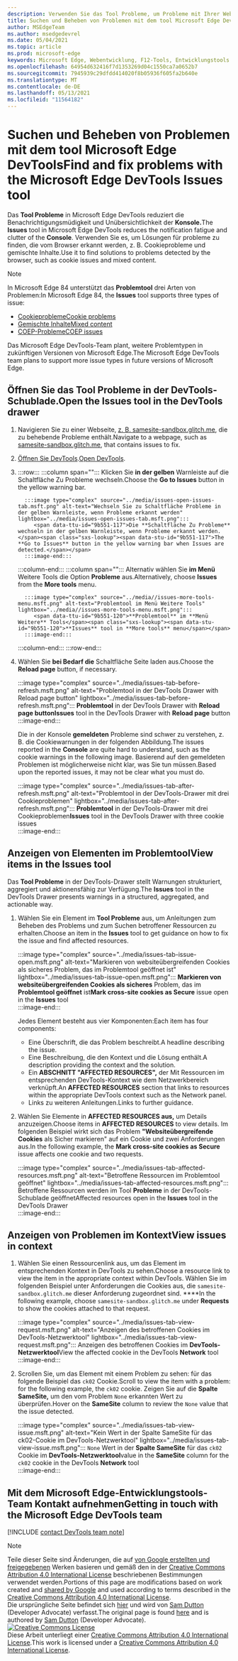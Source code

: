 ```yaml
---
description: Verwenden Sie das Tool Probleme, um Probleme mit Ihrer Website zu finden und zu beheben.
title: Suchen und Beheben von Problemen mit dem tool Microsoft Edge DevTools
author: MSEdgeTeam
ms.author: msedgedevrel
ms.date: 05/04/2021
ms.topic: article
ms.prod: microsoft-edge
keywords: Microsoft Edge, Webentwicklung, F12-Tools, Entwicklungstools
ms.openlocfilehash: 64954d632416f7d1353269d04c1550ca7a0652b7
ms.sourcegitcommit: 7945939c29dfdd414020f8b05936f605fa2b640e
ms.translationtype: MT
ms.contentlocale: de-DE
ms.lasthandoff: 05/13/2021
ms.locfileid: "11564182"
---
```

<!-- Copyright Sam Dutton 

   Licensed under the Apache License, Version 2.0 (the "License");
   you may not use this file except in compliance with the License.
   You may obtain a copy of the License at

       https://www.apache.org/licenses/LICENSE-2.0

   Unless required by applicable law or agreed to in writing, software
   distributed under the License is distributed on an "AS IS" BASIS,
   WITHOUT WARRANTIES OR CONDITIONS OF ANY KIND, either express or implied.
   See the License for the specific language governing permissions and
   limitations under the License.  -->  
# <a name="find-and-fix-problems-with-the-microsoft-edge-devtools-issues-tool"></a><span data-ttu-id="9b551-104">Suchen und Beheben von Problemen mit dem tool Microsoft Edge DevTools</span><span class="sxs-lookup"><span data-stu-id="9b551-104">Find and fix problems with the Microsoft Edge DevTools Issues tool</span></span>  

<span data-ttu-id="9b551-105">Das **Tool Probleme** in Microsoft Edge DevTools reduziert die Benachrichtigungsmüdigkeit und Unübersichtlichkeit der **Konsole.**</span><span class="sxs-lookup"><span data-stu-id="9b551-105">The **Issues** tool in Microsoft Edge DevTools reduces the notification fatigue and clutter of the **Console**.</span></span>  <span data-ttu-id="9b551-106">Verwenden Sie es, um Lösungen für probleme zu finden, die vom Browser erkannt werden, z. B. Cookieprobleme und gemischte Inhalte.</span><span class="sxs-lookup"><span data-stu-id="9b551-106">Use it to find solutions to problems detected by the browser, such as cookie issues and mixed content.</span></span>  

> [!NOTE]
> <span data-ttu-id="9b551-107">In Microsoft Edge 84 unterstützt das **Problemtool** drei Arten von Problemen:</span><span class="sxs-lookup"><span data-stu-id="9b551-107">In Microsoft Edge 84, the **Issues** tool supports three types of issue:</span></span>  
> *   [<span data-ttu-id="9b551-108">Cookieprobleme</span><span class="sxs-lookup"><span data-stu-id="9b551-108">Cookie problems</span></span>][MDNSameSiteCookies]  
> *   [<span data-ttu-id="9b551-109">Gemischte Inhalte</span><span class="sxs-lookup"><span data-stu-id="9b551-109">Mixed content</span></span>][MDNMixedContent]  
> *   [<span data-ttu-id="9b551-110">COEP-Probleme</span><span class="sxs-lookup"><span data-stu-id="9b551-110">COEP issues</span></span>][W3CCOEPSpec]
> 
> <span data-ttu-id="9b551-111">Das Microsoft Edge DevTools-Team plant, weitere Problemtypen in zukünftigen Versionen von Microsoft Edge.</span><span class="sxs-lookup"><span data-stu-id="9b551-111">The Microsoft Edge DevTools team plans to support more issue types in future versions of Microsoft Edge.</span></span>  

## <a name="open-the-issues-tool-in-the-devtools-drawer"></a><span data-ttu-id="9b551-112">Öffnen Sie das Tool Probleme in der DevTools-Schublade.</span><span class="sxs-lookup"><span data-stu-id="9b551-112">Open the Issues tool in the DevTools drawer</span></span>  

1.  <span data-ttu-id="9b551-113">Navigieren Sie zu einer Webseite, [z. B. samesite-sandbox.glitch.me][GlitchSamesiteSandbox], die zu behebende Probleme enthält.</span><span class="sxs-lookup"><span data-stu-id="9b551-113">Navigate to a webpage, such as [samesite-sandbox.glitch.me][GlitchSamesiteSandbox], that contains issues to fix.</span></span>  
1.  <span data-ttu-id="9b551-114">[Öffnen Sie DevTools][DevtoolsOpen].</span><span class="sxs-lookup"><span data-stu-id="9b551-114">[Open DevTools][DevtoolsOpen].</span></span>  
1.  :::row:::
       :::column span="":::
          <span data-ttu-id="9b551-115">Klicken Sie **in der gelben** Warnleiste auf die Schaltfläche Zu Probleme wechseln.</span><span class="sxs-lookup"><span data-stu-id="9b551-115">Choose the **Go to Issues** button in the yellow warning bar.</span></span>  
          
          :::image type="complex" source="../media/issues-open-issues-tab.msft.png" alt-text="Wechseln Sie zu Schaltfläche Probleme in der gelben Warnleiste, wenn Probleme erkannt werden" lightbox="../media/issues-open-issues-tab.msft.png":::
             <span data-ttu-id="9b551-117">Die **Schaltfläche Zu Probleme** wechseln in der gelben Warnleiste, wenn Probleme erkannt werden.</span><span class="sxs-lookup"><span data-stu-id="9b551-117">The **Go to Issues** button in the yellow warning bar when Issues are detected.</span></span>  
          :::image-end:::  
       :::column-end:::
       :::column span="":::
          <span data-ttu-id="9b551-118">Alternativ wählen Sie **im Menü** Weitere Tools die Option **Probleme** aus.</span><span class="sxs-lookup"><span data-stu-id="9b551-118">Alternatively, choose **Issues** from the **More tools** menu.</span></span>  
          
          :::image type="complex" source="../media//issues-more-tools-menu.msft.png" alt-text="Problemtool im Menü Weitere Tools" lightbox="../media//issues-more-tools-menu.msft.png":::
             <span data-ttu-id="9b551-120">**Problemtool** im **Menü Weitere** Tools</span><span class="sxs-lookup"><span data-stu-id="9b551-120">**Issues** tool in **More tools** menu</span></span>  
          :::image-end:::  
       :::column-end:::
    :::row-end:::
    
1.  <span data-ttu-id="9b551-121">Wählen Sie **bei Bedarf die** Schaltfläche Seite laden aus.</span><span class="sxs-lookup"><span data-stu-id="9b551-121">Choose the **Reload page** button, if necessary.</span></span>  
    
    :::image type="complex" source="../media/issues-tab-before-refresh.msft.png" alt-text="Problemtool in der DevTools Drawer with Reload page button" lightbox="../media/issues-tab-before-refresh.msft.png":::
       <span data-ttu-id="9b551-123">**Problemtool** in der DevTools Drawer with **Reload page button**</span><span class="sxs-lookup"><span data-stu-id="9b551-123">**Issues** tool in the DevTools Drawer with **Reload page** button</span></span>  
    :::image-end:::  

    <span data-ttu-id="9b551-124">Die in der Konsole **gemeldeten** Probleme sind schwer zu verstehen, z. B. die Cookiewarnungen in der folgenden Abbildung.</span><span class="sxs-lookup"><span data-stu-id="9b551-124">The issues reported in the **Console** are quite hard to understand, such as the cookie warnings in the following image.</span></span>  <span data-ttu-id="9b551-125">Basierend auf den gemeldeten Problemen ist möglicherweise nicht klar, was Sie tun müssen.</span><span class="sxs-lookup"><span data-stu-id="9b551-125">Based upon the reported issues, it may not be clear what you must do.</span></span>  
    
    :::image type="complex" source="../media/issues-tab-after-refresh.msft.png" alt-text="Problemtool in der DevTools-Drawer mit drei Cookieproblemen" lightbox="../media/issues-tab-after-refresh.msft.png":::
       <span data-ttu-id="9b551-127">**Problemtool** in der DevTools-Drawer mit drei Cookieproblemen</span><span class="sxs-lookup"><span data-stu-id="9b551-127">**Issues** tool in the DevTools Drawer with three cookie issues</span></span>  
    :::image-end:::  
    
## <a name="view-items-in-the-issues-tool"></a><span data-ttu-id="9b551-128">Anzeigen von Elementen im Problemtool</span><span class="sxs-lookup"><span data-stu-id="9b551-128">View items in the Issues tool</span></span>  

<span data-ttu-id="9b551-129">Das **Tool Probleme** in der DevTools-Drawer stellt Warnungen strukturiert, aggregiert und aktionensfähig zur Verfügung.</span><span class="sxs-lookup"><span data-stu-id="9b551-129">The **Issues** tool in the DevTools Drawer presents warnings in a structured, aggregated, and actionable way.</span></span>  

1.  <span data-ttu-id="9b551-130">Wählen Sie ein Element im **Tool Probleme** aus, um Anleitungen zum Beheben des Problems und zum Suchen betroffener Ressourcen zu erhalten.</span><span class="sxs-lookup"><span data-stu-id="9b551-130">Choose an item in the **Issues** tool to get guidance on how to fix the issue and find affected resources.</span></span>  
    
    :::image type="complex" source="../media/issues-tab-issue-open.msft.png" alt-text="Markieren von websiteübergreifenden Cookies als sicheres Problem, das im Problemtool geöffnet ist" lightbox="../media/issues-tab-issue-open.msft.png":::
       <span data-ttu-id="9b551-132">**Markieren von websiteübergreifenden Cookies als sicheres** Problem, das im **Problemtool geöffnet** ist</span><span class="sxs-lookup"><span data-stu-id="9b551-132">**Mark cross-site cookies as Secure** issue open in the **Issues** tool</span></span>  
    :::image-end:::  
    
    <span data-ttu-id="9b551-133">Jedes Element besteht aus vier Komponenten:</span><span class="sxs-lookup"><span data-stu-id="9b551-133">Each item has four components:</span></span>  
    
    *   <span data-ttu-id="9b551-134">Eine Überschrift, die das Problem beschreibt.</span><span class="sxs-lookup"><span data-stu-id="9b551-134">A headline describing the issue.</span></span>  
    *   <span data-ttu-id="9b551-135">Eine Beschreibung, die den Kontext und die Lösung enthält.</span><span class="sxs-lookup"><span data-stu-id="9b551-135">A description providing the context and the solution.</span></span>  
    *   <span data-ttu-id="9b551-136">Ein **ABSCHNITT "AFFECTED RESOURCES",** der Mit Ressourcen im entsprechenden DevTools-Kontext wie dem Netzwerkbereich verknüpft.</span><span class="sxs-lookup"><span data-stu-id="9b551-136">An **AFFECTED RESOURCES** section that links to resources within the appropriate DevTools context such as the Network panel.</span></span>  
    *   <span data-ttu-id="9b551-137">Links zu weiteren Anleitungen.</span><span class="sxs-lookup"><span data-stu-id="9b551-137">Links to further guidance.</span></span>  
    
1.  <span data-ttu-id="9b551-138">Wählen Sie Elemente in **AFFECTED RESOURCES aus,** um Details anzuzeigen.</span><span class="sxs-lookup"><span data-stu-id="9b551-138">Choose items in **AFFECTED RESOURCES** to view details.</span></span>  <span data-ttu-id="9b551-139">Im folgenden Beispiel wirkt sich das Problem **"Websiteübergreifende Cookies** als Sicher markieren" auf ein Cookie und zwei Anforderungen aus.</span><span class="sxs-lookup"><span data-stu-id="9b551-139">In the following example, the **Mark cross-site cookies as Secure** issue affects one cookie and two requests.</span></span>  
    
    :::image type="complex" source="../media/issues-tab-affected-resources.msft.png" alt-text="Betroffene Ressourcen im Problemtool geöffnet" lightbox="../media/issues-tab-affected-resources.msft.png":::
       <span data-ttu-id="9b551-141">Betroffene Ressourcen werden im Tool **Probleme** in der DevTools-Schublade geöffnet</span><span class="sxs-lookup"><span data-stu-id="9b551-141">Affected resources open in the **Issues** tool in the DevTools Drawer</span></span>  
    :::image-end:::  
    
## <a name="view-issues-in-context"></a><span data-ttu-id="9b551-142">Anzeigen von Problemen im Kontext</span><span class="sxs-lookup"><span data-stu-id="9b551-142">View issues in context</span></span>  

1.  <span data-ttu-id="9b551-143">Wählen Sie einen Ressourcenlink aus, um das Element im entsprechenden Kontext in DevTools zu sehen.</span><span class="sxs-lookup"><span data-stu-id="9b551-143">Choose a resource link to view the item in the appropriate context within DevTools.</span></span>  <span data-ttu-id="9b551-144">Wählen Sie im folgenden Beispiel unter Anforderungen die Cookies aus, die `samesite-sandbox.glitch.me` dieser Anforderung zugeordnet sind. \*\*\*\*</span><span class="sxs-lookup"><span data-stu-id="9b551-144">In the following example, choose `samesite-sandbox.glitch.me` under **Requests** to show the cookies attached to that request.</span></span>  
    
    :::image type="complex" source="../media/issues-tab-view-request.msft.png" alt-text="Anzeigen des betroffenen Cookies im DevTools-Netzwerktool" lightbox="../media/issues-tab-view-request.msft.png":::
       <span data-ttu-id="9b551-146">Anzeigen des betroffenen Cookies im **DevTools-Netzwerktool**</span><span class="sxs-lookup"><span data-stu-id="9b551-146">View the affected cookie in the DevTools **Network** tool</span></span>  
    :::image-end:::  

1.  <span data-ttu-id="9b551-147">Scrollen Sie, um das Element mit einem Problem zu sehen: für das folgende Beispiel das `ck02` Cookie.</span><span class="sxs-lookup"><span data-stu-id="9b551-147">Scroll to view the item with a problem:  for the following example, the `ck02` cookie.</span></span>  <span data-ttu-id="9b551-148">Zeigen Sie auf die **Spalte SameSite,** um den vom Problem `None` erkannten Wert zu überprüfen.</span><span class="sxs-lookup"><span data-stu-id="9b551-148">Hover on the **SameSite** column to review the `None` value that the issue detected.</span></span>  
    
    :::image type="complex" source="../media/issues-tab-view-issue.msft.png" alt-text="Kein Wert in der Spalte SameSite für das ck02-Cookie im DevTools-Netzwerktool" lightbox="../media/issues-tab-view-issue.msft.png":::
       `None` <span data-ttu-id="9b551-150">Wert in der **Spalte SameSite** für das `ck02` Cookie im **DevTools-Netzwerktool**</span><span class="sxs-lookup"><span data-stu-id="9b551-150">value in the **SameSite** column for the `ck02` cookie in the DevTools **Network** tool</span></span>  
    :::image-end:::  

## <a name="getting-in-touch-with-the-microsoft-edge-devtools-team"></a><span data-ttu-id="9b551-151">Mit dem Microsoft Edge-Entwicklungstools-Team Kontakt aufnehmen</span><span class="sxs-lookup"><span data-stu-id="9b551-151">Getting in touch with the Microsoft Edge DevTools team</span></span>  

[!INCLUDE [contact DevTools team note](../includes/contact-devtools-team-note.md)]  

<!-- links -->  

[DevtoolsOpen]: ../open/index.md "Öffnen Microsoft Edge DevTools | Microsoft Docs"  

[GlitchSamesiteSandbox]: https://samesite-sandbox.glitch.me "SameSite-Cookietests | Glitch"  

[MDNSameSiteCookies]: https://developer.mozilla.org/docs/Web/HTTP/Headers/Set-Cookie/SameSite "SameSite-Cookies | MDN"  
[MDNMixedContent]: https://developer.mozilla.org/docs/Web/Security/Mixed_content "Gemischte | MDN"  

[W3CCOEPSpec]: https://wicg.github.io/cross-origin-embedder-policy "Cross-Origin Embedder Policy | Web Incubator Community Group"  

> [!NOTE]
> <span data-ttu-id="9b551-157">Teile dieser Seite sind Änderungen, die auf [von Google erstellten und freigegebenen][GoogleSitePolicies] Werken basieren und gemäß den in der [Creative Commons Attribution 4.0 International License][CCA4IL] beschriebenen Bestimmungen verwendet werden.</span><span class="sxs-lookup"><span data-stu-id="9b551-157">Portions of this page are modifications based on work created and [shared by Google][GoogleSitePolicies] and used according to terms described in the [Creative Commons Attribution 4.0 International License][CCA4IL].</span></span>  
> <span data-ttu-id="9b551-158">Die ursprüngliche Seite befindet sich [hier](https://developers.google.com/web/tools/chrome-devtools/issues/index) und wird von [Sam Dutton][SamDutton] \(Developer Advocate\) verfasst.</span><span class="sxs-lookup"><span data-stu-id="9b551-158">The original page is found [here](https://developers.google.com/web/tools/chrome-devtools/issues/index) and is authored by [Sam Dutton][SamDutton] \(Developer Advocate\).</span></span>  
[![Creative Commons License][CCby4Image]][CCA4IL]  
<span data-ttu-id="9b551-160">Diese Arbeit unterliegt einer [Creative Commons Attribution 4.0 International License][CCA4IL].</span><span class="sxs-lookup"><span data-stu-id="9b551-160">This work is licensed under a [Creative Commons Attribution 4.0 International License][CCA4IL].</span></span>  

[CCA4IL]: https://creativecommons.org/licenses/by/4.0  
[CCby4Image]: https://i.creativecommons.org/l/by/4.0/88x31.png  
[GoogleSitePolicies]: https://developers.google.com/terms/site-policies  
[KayceBasques]: https://developers.google.com/web/resources/contributors#kayce-basques  
[SamDutton]: https://developers.google.com/web/resources/contributors#sam-dutton  
